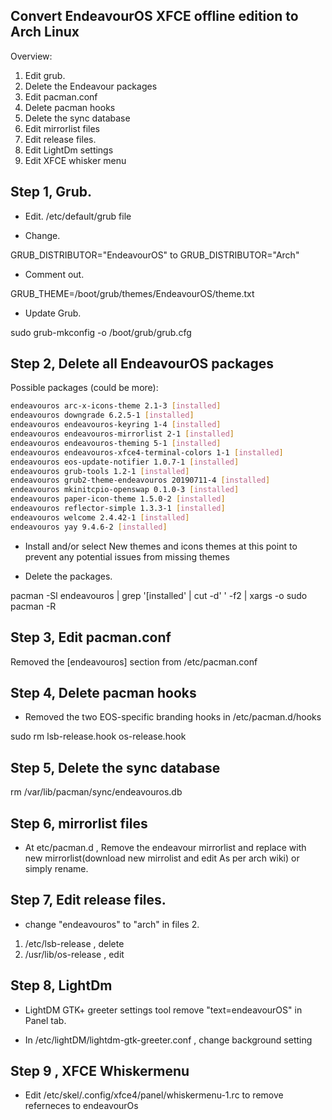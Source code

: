 Convert EndeavourOS XFCE offline edition to Arch Linux
-----------
Overview:
1. Edit grub. 
2. Delete the Endeavour packages
3. Edit pacman.conf
4. Delete pacman hooks
5. Delete the sync database
6. Edit mirrorlist files
7. Edit release files.
8. Edit LightDm settings
9. Edit XFCE whisker menu 

Step 1, Grub.
------------

* Edit. /etc/default/grub file


* Change.

GRUB_DISTRIBUTOR="EndeavourOS"
to
GRUB_DISTRIBUTOR="Arch"

* Comment out.

GRUB_THEME=/boot/grub/themes/EndeavourOS/theme.txt

* Update Grub.

sudo grub-mkconfig -o /boot/grub/grub.cfg

Step 2, Delete all EndeavourOS packages
-----------------

Possible packages (could be more): 
```sh
endeavouros arc-x-icons-theme 2.1-3 [installed]
endeavouros downgrade 6.2.5-1 [installed]
endeavouros endeavouros-keyring 1-4 [installed]
endeavouros endeavouros-mirrorlist 2-1 [installed]
endeavouros endeavouros-theming 5-1 [installed]
endeavouros endeavouros-xfce4-terminal-colors 1-1 [installed]
endeavouros eos-update-notifier 1.0.7-1 [installed]
endeavouros grub-tools 1.2-1 [installed]
endeavouros grub2-theme-endeavouros 20190711-4 [installed]
endeavouros mkinitcpio-openswap 0.1.0-3 [installed]
endeavouros paper-icon-theme 1.5.0-2 [installed]
endeavouros reflector-simple 1.3.3-1 [installed]
endeavouros welcome 2.4.42-1 [installed]
endeavouros yay 9.4.6-2 [installed]
```

* Install and/or select New themes and icons themes at this point to  prevent any potential issues from missing themes

* Delete the packages.

pacman -Sl endeavouros | grep '\[installed' | cut -d' ' -f2 | xargs -o sudo pacman -R


Step 3, Edit pacman.conf
----------------------

Removed the [endeavouros] section from /etc/pacman.conf


Step 4, Delete pacman hooks
----------------

* Removed the two EOS-specific branding hooks in /etc/pacman.d/hooks

sudo rm lsb-release.hook os-release.hook 


Step 5, Delete the sync database
-----------------

rm /var/lib/pacman/sync/endeavouros.db

Step 6, mirrorlist files
------------------

* At etc/pacman.d , Remove the endeavour mirrorlist and replace with new mirrorlist(download new mirrolist and edit 
As per arch wiki) or simply rename.

Step 7, Edit release files.
-----------------------
 
* change "endeavouros" to "arch"  in files 2.

1. /etc/lsb-release    , delete
2. /usr/lib/os-release    ,  edit 


Step 8, LightDm 
------------------------------

* LightDM GTK+ greeter settings tool remove "text=endeavourOS" in Panel tab.
 
* In /etc/lightDM/lightdm-gtk-greeter.conf , change background setting

Step 9 , XFCE Whiskermenu
-------------------------
* Edit /etc/skel/.config/xfce4/panel/whiskermenu-1.rc to remove referneces to endeavourOs
